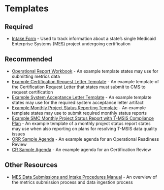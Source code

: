 # Templates

## Required
- [Intake Form](https://www.medicaid.gov/medicaid/data-systems/certification/streamlined-modular-certification/index.html) - Used to track information about a state’s single Medicaid Enterprise Systems (MES) project undergoing certification

## Recommended
- [Operational Report Workbook](https://github.com/CMSgov/CMCS-DSG-DSS-Certification/raw/main/Operational%20Report%20Workbook.xlsx) - An example template states may use for submitting metrics data
- [Example Certification Request Letter Template](https://github.com/CMSgov/CMCS-DSG-DSS-Certification/raw/main/SMC%20Certification%20Request%20Letter%20Template.docx) - An example template of the Certification Request Letter that states must submit to CMS to request certification
- [Example System Acceptance Letter Template](https://cmsbox.box.com/shared/static/rahky9ak0qavq4ex0ywh9z5poewae8xe.docx) - An example template states may use for the required system acceptance letter artifact
- [Example Monthly Project Status Reporting Template](https://github.com/CMSgov/CMCS-DSG-DSS-Certification/raw/main/Streamlined%20Modular%20Certification%20Required%20Monthly%20Project%20Status%20Report%20Example%20Template.docx) - An example template states may use to submit required monthly status reports
- [Example SMC Monthly Project Status Report with T-MSIS Compliance Plan](https://github.com/CMSgov/CMCS-DSG-DSS-Certification/raw/main/SMC%20Monthly%20Project%20Status%20Report%20Template%20w%20T-MSIS%20Compliance%20Plan.docx) - An example template of a monthly project status report states may use when also reporting on plans for resolving T-MSIS data quality issues
- [ORR Sample Agenda](https://cmsbox.box.com/shared/static/wagbeuch4koazooybvb9qa3rfkoxjga3.docx) - An example agenda for an Operational Readiness Review
- [CR Sample Agenda](https://cmsbox.box.com/shared/static/fgu9lgtsw66s57s10vkz1zvvb7wrn2xp.docx) - An example agenda for an Certification Review

## Other Resources
- [MES Data Submissions and Intake Procedures Manual](https://cmsbox.box.com/shared/static/jo7m1igi9lon34mey7dfc29jw4zwi5k8.pdf) - An overview of the metrics submission process and data ingestion process
